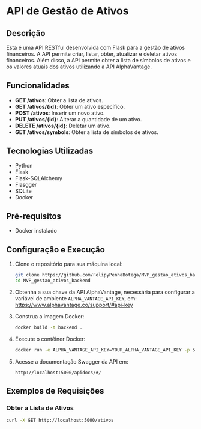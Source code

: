# API de Gestão de Ativos

## Descrição

Esta é uma API RESTful desenvolvida com Flask para a gestão de ativos financeiros. A API permite criar, listar, obter, atualizar e deletar ativos financeiros. Além disso, a API permite obter a lista de símbolos de ativos e os valores atuais dos ativos utilizando a API AlphaVantage.

## Funcionalidades

- **GET /ativos**: Obter a lista de ativos.
- **GET /ativos/{id}**: Obter um ativo específico.
- **POST /ativos**: Inserir um novo ativo.
- **PUT /ativos/{id}**: Alterar a quantidade de um ativo.
- **DELETE /ativos/{id}**: Deletar um ativo.
- **GET /ativos/symbols**: Obter a lista de símbolos de ativos.

## Tecnologias Utilizadas

- Python
- Flask
- Flask-SQLAlchemy
- Flasgger
- SQLite
- Docker

## Pré-requisitos

- Docker instalado

## Configuração e Execução

1. Clone o repositório para sua máquina local:
    ```sh
    git clone https://github.com/FelipyPenhaBotega/MVP_gestao_ativos_backend.git
    cd MVP_gestao_ativos_backend
    ```

2. Obtenha a sua chave da API AlphaVantage, necessária para configurar a variável de ambiente `ALPHA_VANTAGE_API_KEY`, em: https://www.alphavantage.co/support/#api-key

3. Construa a imagem Docker:
    ```sh
    docker build -t backend .
    ```

4. Execute o contêiner Docker:
    ```sh
    docker run -e ALPHA_VANTAGE_API_KEY=YOUR_ALPHA_VANTAGE_API_KEY -p 5000:5000 backend
    ```

5. Acesse a documentação Swagger da API em:
    ```
    http://localhost:5000/apidocs/#/
    ```

## Exemplos de Requisições

### Obter a Lista de Ativos

```sh
curl -X GET http://localhost:5000/ativos
